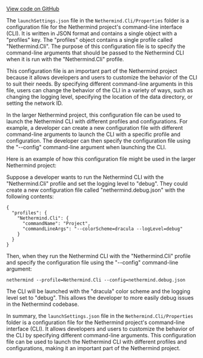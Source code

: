 [View code on GitHub](https://github.com/nethermindeth/nethermind/son/src/Nethermind/Nethermind.Cli/Properties)

The `launchSettings.json` file in the `Nethermind.Cli/Properties` folder is a configuration file for the Nethermind project's command-line interface (CLI). It is written in JSON format and contains a single object with a "profiles" key. The "profiles" object contains a single profile called "Nethermind.Cli". The purpose of this configuration file is to specify the command-line arguments that should be passed to the Nethermind CLI when it is run with the "Nethermind.Cli" profile.

This configuration file is an important part of the Nethermind project because it allows developers and users to customize the behavior of the CLI to suit their needs. By specifying different command-line arguments in this file, users can change the behavior of the CLI in a variety of ways, such as changing the logging level, specifying the location of the data directory, or setting the network ID.

In the larger Nethermind project, this configuration file can be used to launch the Nethermind CLI with different profiles and configurations. For example, a developer can create a new configuration file with different command-line arguments to launch the CLI with a specific profile and configuration. The developer can then specify the configuration file using the "--config" command-line argument when launching the CLI.

Here is an example of how this configuration file might be used in the larger Nethermind project:

Suppose a developer wants to run the Nethermind CLI with the "Nethermind.Cli" profile and set the logging level to "debug". They could create a new configuration file called "nethermind.debug.json" with the following contents:

```
{
  "profiles": {
    "Nethermind.Cli": {
      "commandName": "Project",
      "commandLineArgs": "--colorScheme=dracula --logLevel=debug"
    }
  }
}
```

Then, when they run the Nethermind CLI with the "Nethermind.Cli" profile and specify the configuration file using the "--config" command-line argument:

```
nethermind --profile=Nethermind.Cli --config=nethermind.debug.json
```

The CLI will be launched with the "dracula" color scheme and the logging level set to "debug". This allows the developer to more easily debug issues in the Nethermind codebase.

In summary, the `launchSettings.json` file in the `Nethermind.Cli/Properties` folder is a configuration file for the Nethermind project's command-line interface (CLI). It allows developers and users to customize the behavior of the CLI by specifying different command-line arguments. This configuration file can be used to launch the Nethermind CLI with different profiles and configurations, making it an important part of the Nethermind project.
